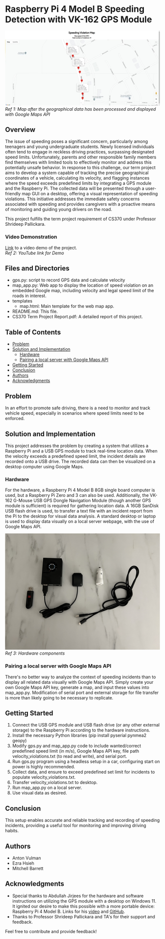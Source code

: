 # Raspberry Pi 4 Model B Speeding Detection with VK-162 GPS Module 

![Map Screenshot](/screenshots/map.jpg)
*Ref 1: Map after the geographical data has been processed and displayed with Google Maps API*

## Overview

The issue of speeding poses a significant concern, particularly among teenagers and young undergraduate students. Newly licensed individuals often tend to engage in reckless driving practices, surpassing designated speed limits. Unfortunately, parents and other responsible family members find themselves with limited tools to effectively monitor and address this potentially unsafe behavior.
In response to this challenge, our term project aims to develop a system capable of tracking the precise geographical coordinates of a vehicle, calculating its velocity, and flagging instances where the speed exceeds predefined limits by integrating a GPS module and the Raspberry Pi. The collected data will be presented through a user-friendly map GUI on a desktop, offering a visual representation of speeding violations. This initiative addresses the immediate safety concerns associated with speeding and provides caregivers with a proactive means of monitoring and guiding young drivers on the road.

This project fulfills the term project requirement of CS370 under Professor Shrideep Pallickara. 

### Video Demonstration
[Link](https://www.youtube.com/watch?v=J9t9HFjNxCc) to a video demo of the project. <br>
*Ref 2: YouTube link for Demo*

## Files and Directories
- gps.py: script to record GPS data and calculate velocity
- map_app.py: Web app to display the location of speed violation on an embedded Google map, including velocity and legal speed limit of the roads in interest.
- templates
  - map.html: Main template for the web map app. 
- README.md: This file. 
- CS370 Term Project Report.pdf: A detailed report of this project.

## Table of Contents

- [Problem](#problem)
- [Solution and Implementation](#solution-and-implementation)
  - [Hardware](#hardware)
  - [Pairing a local server with Google Maps API](#pairing-a-local-server-with-google-maps-api)
- [Getting Started](#getting-started)
- [Conclusion](#conclusion)
- [Authors](#authors)
- [Acknowledgments](#acknowledgments)

## Problem
In an effort to promote safe driving, there is a need to monitor and track vehicle speed, especially in scenarios where speed limits need to be enforced.

## Solution and Implementation
This project addresses the problem by creating a system that utilizes a Raspberry Pi and a USB GPS module to track real-time location data. When the velocity exceeds a predefined speed limit, the incident details are recorded onto a USB drive. The recorded data can then be visualized on a desktop computer using Google Maps.
  
### Hardware

For the hardware, a Raspberry Pi 4 Model B 8GB single board computer is used, but a Raspberry Pi Zero and 3 can also be used. Additionally, the VK-162 G-Mouse USB GPS Dongle Navigation Module (though another GPS module is sufficient) is required for gathering location data. A 16GB SanDisk USB flash drive is used, to transfer a text file with an incident report from the Pi to the desktop for visual data analysis. A standard desktop or laptop is used to display data visually on a local server webpage, with the use of Google Maps API.

![Hardware](/screenshots/hardware.jpg)
*Ref 3: Hardware components*


### Pairing a local server with Google Maps API

There's no better way to analyze the context of speeding incidents than to display all related data visually with Google Maps API. Simply create your own Google Maps API key, generate a map, and input these values into map_app.py. Modification of serial port and external storage for file transfer is more than likely going to be necessary to replicate.


## Getting Started

1. Connect the USB GPS module and USB flash drive (or any other external storage) to the Raspberry Pi according to the hardware instructions.
2. Install the necessary Python libraries (pip install pyserial pynmea2 geopy)
3. Modify gps.py and map_app.py code to include wanted/correct predefined speed limit (in m/s), Google Maps API key, file path velocity_violations.txt (to read and write), and serial port.
4. Run gps.py program using a headless setup in a car, configuring start on power is highly recommended.
5. Collect data, and ensure to exceed predefined set limit for incidents to populate velocity_violations.txt.
6. Transfer velocity_violations.txt to desktop.
7. Run map_app.py on a local server.
8. Use visual data as desired.

## Conclusion

This setup enables accurate and reliable tracking and recording of speeding incidents, providing a useful tool for monitoring and improving driving habits.

## Authors

- Anton Vulman
- Ezra Hsieh
- Mitchell Barrett

## Acknowledgments

- Special thanks to Abdullah Jirjees for the hardware and software instructions on utilizing the GPS module with a desktop on Windows 11. It ignited our desire to make this possible with a more portable device: Raspberry Pi 4 Model B. Links for his [video](https://youtu.be/mUsKgzem9ig?si=Tt_C2jrQ-fzjQ4eM) and [GitHub](https://github.com/AbdullahJirjees/VK-16_GPS/tree/main).
- Thanks to Professor Shrideep Pallickara and TA's for their support and feedback.

Feel free to contribute and provide feedback!
